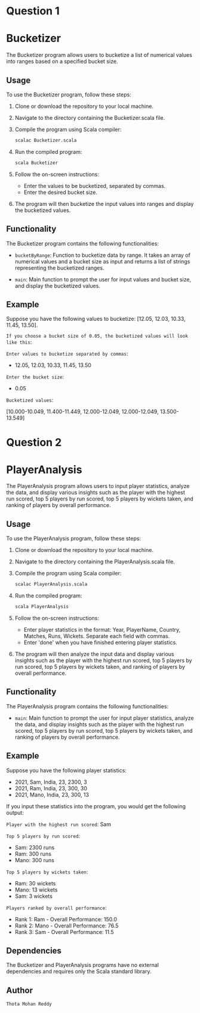 # Question 1
# Bucketizer

The Bucketizer program allows users to bucketize a list of numerical values into ranges based on a specified bucket size.

## Usage

To use the Bucketizer program, follow these steps:

1. Clone or download the repository to your local machine.
2. Navigate to the directory containing the Bucketizer.scala file.
3. Compile the program using Scala compiler:

    ```bash
    scalac Bucketizer.scala
    ```

4. Run the compiled program:

    ```bash
    scala Bucketizer
    ```

5. Follow the on-screen instructions:

    - Enter the values to be bucketized, separated by commas.
    - Enter the desired bucket size.

6. The program will then bucketize the input values into ranges and display the bucketized values.

## Functionality

The Bucketizer program contains the following functionalities:

- `bucketByRange`: Function to bucketize data by range. It takes an array of numerical values and a bucket size as input and returns a list of strings representing the bucketized ranges.

- `main`: Main function to prompt the user for input values and bucket size, and display the bucketized values.

## Example

Suppose you have the following values to bucketize: 
[12.05, 12.03, 10.33, 11.45, 13.50].

`If you choose a bucket size of 0.05,
the bucketized values will look like this`:

`Enter values to bucketize separated by commas`:

  - 12.05, 12.03, 10.33, 11.45, 13.50

`Enter the bucket size`:
- 0.05

`Bucketized values`:

[10.000-10.049, 11.400-11.449, 12.000-12.049, 12.000-12.049, 13.500-13.549]

# Question 2
# PlayerAnalysis

The PlayerAnalysis program allows users to input player statistics, analyze the data, and display various insights such as the player with the highest run scored, top 5 players by run scored, top 5 players by wickets taken, and ranking of players by overall performance.

## Usage

To use the PlayerAnalysis program, follow these steps:

1. Clone or download the repository to your local machine.
2. Navigate to the directory containing the PlayerAnalysis.scala file.
3. Compile the program using Scala compiler:

    ```bash
    scalac PlayerAnalysis.scala
    ```

4. Run the compiled program:

    ```bash
    scala PlayerAnalysis
    ```

5. Follow the on-screen instructions:

   - Enter player statistics in the format: Year, PlayerName, Country, Matches, Runs, Wickets. Separate each field with commas.
   - Enter 'done' when you have finished entering player statistics.

6. The program will then analyze the input data and display various insights such as the player with the highest run scored, top 5 players by run scored, top 5 players by wickets taken, and ranking of players by overall performance.

## Functionality

The PlayerAnalysis program contains the following functionalities:

- `main`: Main function to prompt the user for input player statistics, analyze the data, and display insights such as the player with the highest run scored, top 5 players by run scored, top 5 players by wickets taken, and ranking of players by overall performance.

## Example

Suppose you have the following player statistics:

- 2021, Sam, India, 23, 2300, 3
- 2021, Ram, India, 23, 300, 30
- 2021, Mano, India, 23, 300, 13

If you input these statistics into the program, you would get the following output:

`Player with the highest run scored`: Sam

`Top 5 players by run scored`:
- Sam: 2300 runs
- Ram: 300 runs
- Mano: 300 runs

`Top 5 players by wickets taken`:
- Ram: 30 wickets
- Mano: 13 wickets
- Sam: 3 wickets

`Players ranked by overall performance`:
- Rank 1: Ram - Overall Performance: 150.0
- Rank 2: Mano - Overall Performance: 76.5
- Rank 3: Sam - Overall Performance: 11.5

## Dependencies

The Bucketizer and PlayerAnalysis programs have no external dependencies and requires only the Scala standard library.

## Author

`Thota Mohan Reddy`
